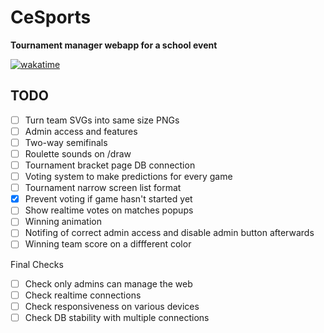 # CeSports

**Tournament manager webapp for a school event**

[![wakatime](https://wakatime.com/badge/user/43299b95-37b5-4319-89dd-7bbef7fb1dcb/project/c97cbd33-1164-4dc6-88b0-50f17e6377bb.svg)](https://wakatime.com/projects/CeSports)

## TODO

- [ ] Turn team SVGs into same size PNGs
- [ ] Admin access and features
- [ ] Two-way semifinals
- [ ] Roulette sounds on /draw
- [ ] Tournament bracket page DB connection
- [ ] Voting system to make predictions for every game
- [ ] Tournament narrow screen list format
- [x] Prevent voting if game hasn't started yet
- [ ] Show realtime votes on matches popups
- [ ] Winning animation
- [ ] Notifing of correct admin access and disable admin button afterwards
- [ ] Winning team score on a diffferent color

Final Checks

- [ ] Check only admins can manage the web
- [ ] Check realtime connections
- [ ] Check responsiveness on various devices
- [ ] Check DB stability with multiple connections
